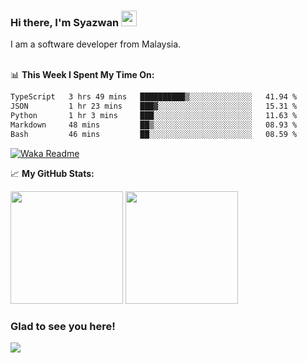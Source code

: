 ### Hi there, I'm Syazwan <img src="https://media.giphy.com/media/hvRJCLFzcasrR4ia7z/giphy.gif" width="25px">
I am a software developer from Malaysia.
<br/><br/>

📊 **This Week I Spent My Time On:**
<!--START_SECTION:waka-->

```txt
TypeScript   3 hrs 49 mins   ██████████▒░░░░░░░░░░░░░░   41.94 %
JSON         1 hr 23 mins    ███▓░░░░░░░░░░░░░░░░░░░░░   15.31 %
Python       1 hr 3 mins     ███░░░░░░░░░░░░░░░░░░░░░░   11.63 %
Markdown     48 mins         ██▒░░░░░░░░░░░░░░░░░░░░░░   08.93 %
Bash         46 mins         ██░░░░░░░░░░░░░░░░░░░░░░░   08.59 %
```

<!--END_SECTION:waka-->
[![Waka Readme](https://github.com/syazwanz/syazwanz/actions/workflows/wakatime.yml/badge.svg)](https://github.com/syazwanz/syazwanz/actions/workflows/wakatime.yml)

📈 **My GitHub Stats:**

<p>
  <img height="180em" src="https://github-readme-stats.vercel.app/api?username=syazwanz&show_icons=true&hide_border=false&&count_private=true&include_all_commits=true" />
  <img height="180em" src="https://github-readme-stats.vercel.app/api/top-langs/?username=syazwanz&exclude_repo=KNN-Image-Classification&show_icons=true&hide_border=false&layout=compact&langs_count=8"/>
</p>

### Glad to see you here!
![](https://visitor-badge.glitch.me/badge?page_id=syazwanz.syazwanz)
